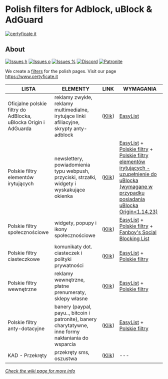 
# Polish filters for Adblock, uBlock & AdGuard
[![certyficate it](https://www.certyficate.it/wp-content/uploads/2014/05/logo_ciemne-tło-jasne-litery.png)](https://www.certyficate.it)

## About

[![Issues h](https://isitmaintained.com/badge/resolution/MajkiIT/polish-ads-filter.svg)](https://github.com/MajkiIT/polish-ads-filter/issues) 
[![Issues o](https://img.shields.io/github/issues/MajkiIT/polish-ads-filter.svg?colorB=1caf92)](https://github.com/MajkiIT/polish-ads-filter/issues) 
[![Issues %](https://isitmaintained.com/badge/open/MajkiIT/polish-ads-filter.svg)](https://github.com/MajkiIT/polish-ads-filter/issues) 
[![Discord](https://img.shields.io/discord/383371243925274626.svg?colorB=1caf92&label=Discord%20chat)](https://discord.me/polskiefiltry) 
[![Patronite](https://img.shields.io/website-donate-down-green-red/https/patronite.pl/polskiefiltry.svg?label=Patronite&colorB=1caf92)](https://patronite.pl/polskiefiltry) 

We create a [filters](https://www.certyficate.it/adblock/) for the polish pages. Visit our page https://www.certyficate.it

**LISTA** | **ELEMENTY** | **LINK** | **WYMAGANIA**
---   |---       |---        |---
Oficjalne polskie filtry do AdBlocka, uBlocka Origin i AdGuarda | reklamy zwykłe, reklamy multimedialne, irytujące linki afiliacyjne, skrypty anty-adblock | ([Klik](https://raw.githubusercontent.com/MajkiIT/polish-ads-filter/master/polish-adblock-filters/adblock.txt)) | [EasyList](https://easylist.to/easylist/easylist.txt)
Polskie filtry elementów irytujących | newslettery, powiadomienia typu webpush, przyciski, strzałki, widgety i wyskakujące okienka | ([Klik](https://raw.githubusercontent.com/PolishFiltersTeam/PolishAnnoyanceFilters/master/PPB.txt)) | [EasyList](https://easylist.to/easylist/easylist.txt) + [Polskie filtry](https://raw.githubusercontent.com/MajkiIT/polish-ads-filter/master/polish-adblock-filters/adblock.txt) + [Polskie filtry elementów irytujących - uzupełnienie do uBlocka (wymagane w przypadku posiadania uBlocka Origin<1.14.23)](https://raw.githubusercontent.com/PolishFiltersTeam/PolishAnnoyanceFilters/master/PPB_uBlock_AdGuard.txt)
Polskie filtry społecznościowe | widgety, popupy i ikony społecznościowe | ([Klik](https://raw.githubusercontent.com/MajkiIT/polish-ads-filter/master/adblock_social_filters/adblock_social_list.txt)) | [EasyList](https://easylist.to/easylist/easylist.txt) + [Polskie filtry](https://raw.githubusercontent.com/MajkiIT/polish-ads-filter/master/polish-adblock-filters/adblock.txt) + [Fanboy's Social Blocking List](https://easylist-downloads.adblockplus.org/fanboy-social.txt)
Polskie filtry ciasteczkowe | komunikaty dot. ciasteczek i polityki prywatności | ([Klik](https://raw.githubusercontent.com/MajkiIT/polish-ads-filter/master/cookies_filters/adblock_cookies.txt)) | [EasyList](https://easylist.to/easylist/easylist.txt) + [Polskie filtry](https://raw.githubusercontent.com/MajkiIT/polish-ads-filter/master/polish-adblock-filters/adblock.txt)
Polskie filtry wewnętrzne | reklamy wewnętrzne, płatne prenumeraty, sklepy własne | ([Klik](https://raw.githubusercontent.com/MajkiIT/polish-ads-filter/master/inside-filters/adblock_wewnetrzne.txt)) | [EasyList](https://easylist.to/easylist/easylist.txt) + [Polskie filtry](https://raw.githubusercontent.com/MajkiIT/polish-ads-filter/master/polish-adblock-filters/adblock.txt)
Polskie filtry anty-dotacyjne | banery (paypal, payu.., bitcoin i patronite), banery charytatywne, inne formy nakłaniania do wsparcia | ([Klik](https://raw.githubusercontent.com/MajkiIT/polish-ads-filter/master/anti-donate-filters/adblock_anty-dotacje.txt)) | [EasyList](https://easylist.to/easylist/easylist.txt) + [Polskie filtry](https://raw.githubusercontent.com/MajkiIT/polish-ads-filter/master/polish-adblock-filters/adblock.txt)
KAD - Przekręty | przekręty sms, oszustwa | ([Klik](https://raw.githubusercontent.com/azet12/KAD/master/KAD.txt)) |---

[*Check the wiki page for more info*](https://github.com/MajkiIT/polish-ads-filter/wiki)
